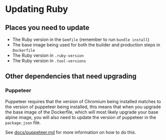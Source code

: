 # Updating Ruby

## Places you need to update

- The Ruby version in the `Gemfile` (remember to run `bundle install`)
- The base image being used for both the builder and production steps in `Dockerfile`
- The Ruby version in `.ruby-version`
- The Ruby version in `.tool-versions`

## Other dependencies that need upgrading

### Puppeteer

Puppeteer requires that the version of Chromium being installed matches to the version of puppeteer being installed, this means that when you upgrade the base image of the Dockerfile, which will most likely upgrade your base alpine image, you will also need to update the version of puppeteer in the `package.json` file.

See [docs/puppeteer.md](docs/puppeteer.md) for more information on how to do this.
